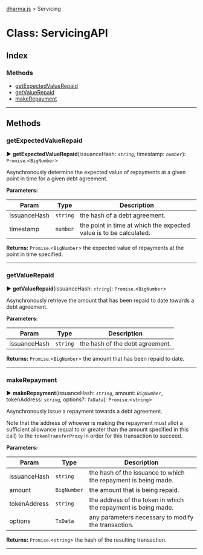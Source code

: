 [dharma.js](../../README.md#api_reference) > Servicing

# Class: ServicingAPI

## Index

### Methods

* [getExpectedValueRepaid](#getexpectedvaluerepaid)
* [getValueRepaid](#getvaluerepaid)
* [makeRepayment](#makerepayment)


---


## Methods
<a id="getexpectedvaluerepaid"></a>

###  getExpectedValueRepaid

► **getExpectedValueRepaid**(issuanceHash: *`string`*, timestamp: *`number`*): `Promise`.<`BigNumber`>






Asynchronously determine the expected value of repayments at a given point in time for a given debt agreement.


**Parameters:**

| Param | Type | Description |
| ------ | ------ | ------ |
| issuanceHash | `string`   |  the hash of a debt agreement. |
| timestamp | `number`   |  the point in time at which the expected value is to be calculated. |





**Returns:** `Promise`.<`BigNumber`>
the expected value of repayments at the point in time specified.






___

<a id="getvaluerepaid"></a>

###  getValueRepaid

► **getValueRepaid**(issuanceHash: *`string`*): `Promise`.<`BigNumber`>






Asynchronously retrieve the amount that has been repaid to date towards a debt agreement.


**Parameters:**

| Param | Type | Description |
| ------ | ------ | ------ |
| issuanceHash | `string`   |  the hash of the debt agreement. |





**Returns:** `Promise`.<`BigNumber`>
the amount that has been repaid to date.






___

<a id="makerepayment"></a>

###  makeRepayment

► **makeRepayment**(issuanceHash: *`string`*, amount: *`BigNumber`*, tokenAddress: *`string`*, options?: *`TxData`*): `Promise`.<`string`>






Asynchronously issue a repayment towards a debt agreement.

Note that the address of whoever is making the repayment must allot a sufficient allowance (equal to or greater than the amount specified in this call) to the `tokenTransferProxy` in order for this transaction to succeed.


**Parameters:**

| Param | Type | Description |
| ------ | ------ | ------ |
| issuanceHash | `string`   |  the hash of the issuance to which the repayment is being made. |
| amount | `BigNumber`   |  the amount that is being repaid. |
| tokenAddress | `string`   |  the address of the token in which the repayment is being made. |
| options | `TxData`   |  any parameters necessary to modify the transaction. |





**Returns:** `Promise`.<`string`>
the hash of the resulting transaction.






___
